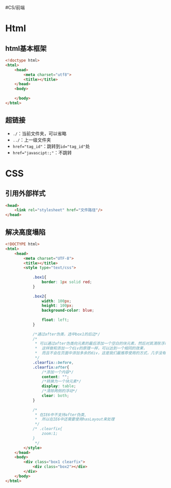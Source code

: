 #CS/前端

# Html

## html基本框架

```html
<!doctype html>
<html>
	<head>
		<meta charset="utf8">
		<title></title>
	</head>
	<body>
	
	</body>
</html>
```

## 超链接

- `./`：当前文件夹，可以省略
- `../`：上一级文件夹
- `href="tag_id"`：跳转到`id="tag_id"`处
- `href="javascipt:;"`：不跳转



# CSS

## 引用外部样式

```html
<head>
	<link rel="stylesheet" href="文件路径"/>
</head>
```

## 解决高度塌陷
```html
<!DOCTYPE html>
<html>
	<head>
		<meta charset="UTF-8">
		<title></title>
		<style type="text/css">
			
			.box1{
				border: 1px solid red;
			}
			
			.box2{
				width: 100px;
				height: 100px;
				background-color: blue;
				
				float: left;
			}
			
			/*通过after伪类，选中box1的后边*/
			/*
			 * 可以通过after伪类向元素的最后添加一个空白的块元素，然后对其清除浮动，
			 * 	这样做和添加一个div的原理一样，可以达到一个相同的效果，
			 * 	而且不会在页面中添加多余的div，这是我们最推荐使用的方式，几乎没有副作用
			 */
			.clearfix::before,
			.clearfix:after{
				/*添加一个内容*/
				content: "";
				/*转换为一个块元素*/
				display: table;
				/*清除两侧的浮动*/
				clear: both;
			}
			
			/*
			 * 在IE6中不支持after伪类,
			 * 	所以在IE6中还需要使用hasLayout来处理
			 */
			/* .clearfix{
				zoom:1;
			}
			 */
		</style>
	</head>
	<body>
		<div class="box1 clearfix">
			<div class="box2"></div>
		</div>
	</body>
</html>

```